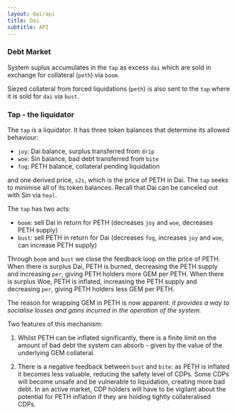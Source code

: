 ```yaml
---
layout: dai/api
title: Dai
subtitle: API
---
```


### Debt Market

System suplus accumulates in the `tap` as excess `dai` which are sold in
exchange for collateral (`peth`) via `boom`.

Siezed collateral from forced liquidations (`peth`) is also sent to the `tap`
where it is sold for `dai` via `bust`.

### Tap - the liquidator

The `tap` is a liquidator. It has three token balances that determine its
allowed behaviour:

- `joy`: Dai balance, surplus transferred from `drip`
- `woe`: Sin balance, bad debt transferred from `bite`
- `fog`: PETH balance, collateral pending liquidation

and one derived price, `s2s`, which is the price of PETH in Dai. The `tap`
seeks to minimise all of its token balances. Recall that Dai can be canceled
out with Sin via `heal`.

The `tap` has two acts:

- `boom`: sell Dai in return for PETH (decreases `joy` and `woe`, decreases PETH
  supply)
- `bust`: sell PETH in return for Dai (decreases `fog`, increases `joy` and
  `woe`, can increase PETH supply)

Through `boom` and `bust` we close the feedback loop on the price of
PETH. When there is surplus Dai, PETH is burned, decreasing the PETH supply
and increasing `per`, giving PETH holders more GEM per PETH. When there is
surplus Woe, PETH is inflated, increasing the PETH supply and decreasing
`per`, giving PETH holders less GEM per PETH.

The reason for wrapping GEM in PETH is now apparent: *it provides a way
to socialise losses and gains incurred in the operation of the system.*

Two features of this mechanism:

1. Whilst PETH can be inflated significantly, there is a finite limit on
   the amount of bad debt the system can absorb - given by the value of
   the underlying GEM collateral.

2. There is a negative feedback between `bust` and `bite`: as PETH is
   inflated it becomes less valuable, reducing the safety level of CDPs.
   Some CDPs will become unsafe and be vulnerable to liquidation,
   creating more bad debt. In an active market, CDP holders will have to
   be vigilant about the potential for PETH inflation if they are holding
   tightly collateralised CDPs.
